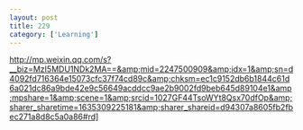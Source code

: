 ```yaml
---
layout: post
title: 229
category: ['Learning']
---
```


http://mp.weixin.qq.com/s?__biz=MzI5MDU1NDk2MA==&amp;mid=2247500909&amp;idx=1&amp;sn=d4092fd716364e15073cfc37f74cd89c&amp;chksm=ec1c9152db6b1844c61d6a021dc86a9bde42e9c56649acddcc9ae2b9002fd9beb645d89104e1&amp;mpshare=1&amp;scene=1&amp;srcid=1027GF44TsoWYt8Qsx70dfOp&amp;sharer_sharetime=1635309225181&amp;sharer_shareid=d94307a8605fb2fbec271a8d8c5a0a86#rd]


